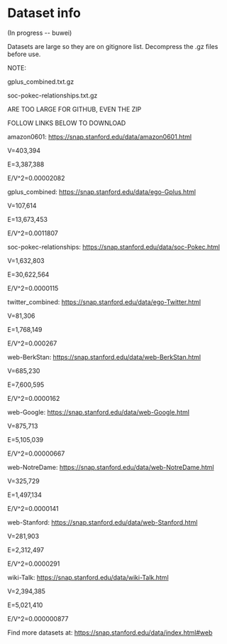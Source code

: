 # Dataset info

(In progress -- buwei)

Datasets are large so they are on gitignore list. Decompress the .gz files before use.

NOTE:

gplus_combined.txt.gz

soc-pokec-relationships.txt.gz

ARE TOO LARGE FOR GITHUB, EVEN THE ZIP

FOLLOW LINKS BELOW TO DOWNLOAD

amazon0601: https://snap.stanford.edu/data/amazon0601.html

V=403,394

E=3,387,388

E/V^2=0.00002082

gplus_combined: https://snap.stanford.edu/data/ego-Gplus.html

V=107,614

E=13,673,453

E/V^2=0.0011807

soc-pokec-relationships: https://snap.stanford.edu/data/soc-Pokec.html

V=1,632,803

E=30,622,564

E/V^2=0.0000115

twitter_combined: https://snap.stanford.edu/data/ego-Twitter.html

V=81,306

E=1,768,149

E/V^2=0.000267

web-BerkStan: https://snap.stanford.edu/data/web-BerkStan.html

V=685,230

E=7,600,595

E/V^2=0.0000162

web-Google: https://snap.stanford.edu/data/web-Google.html

V=875,713

E=5,105,039

E/V^2=0.00000667

web-NotreDame: https://snap.stanford.edu/data/web-NotreDame.html

V=325,729

E=1,497,134

E/V^2=0.0000141

web-Stanford: https://snap.stanford.edu/data/web-Stanford.html

V=281,903

E=2,312,497

E/V^2=0.0000291

wiki-Talk: https://snap.stanford.edu/data/wiki-Talk.html

V=2,394,385

E=5,021,410

E/V^2=0.000000877

Find more datasets at: https://snap.stanford.edu/data/index.html#web

